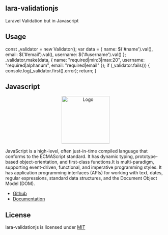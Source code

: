 ## lara-validationjs

Laravel Validation but in Javascript

## Usage

const _validator = new Validator();
        var data = {
          name: $('#name').val(),
          email: $('#email').val(),
          username: $('#username').val()
        };
        _validator.make(data, {
          name: "required|min:3|max:20",
          username: "required|alphanum",
          email: "required|email"
        });
        if (_validator.fails()) {
		     console.log(_validator.first().error);
          return;
        }

## Javascript 

<p align="center"><img src="https://i.imgur.com/VVZKmC1.jpg" width="150px" height="auto" alt="Logo"></a></p>

JavaScript is a high-level, often just-in-time compiled language that conforms to the ECMAScript standard.
It has dynamic typing, prototype-based object-orientation, and first-class functions.It is multi-paradigm, supporting event-driven, 
functional, and imperative programming styles. It has application programming interfaces (APIs) for working with text, dates, regular 
expressions, standard data structures, and the Document Object Model (DOM).

* [Github](https://github.com/tc39)
* [Documentation](https://developer.mozilla.org/en-US/docs/Web/JavaScript)

## License

lara-validationjs is licensed under [MIT](https://choosealicense.com/licenses/mit/)
